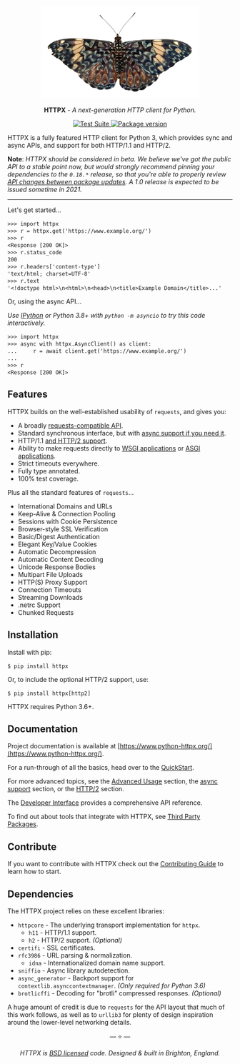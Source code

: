 <p align="center">
  <a href="https://www.python-httpx.org/"><img width="350" height="208" src="https://raw.githubusercontent.com/encode/httpx/master/docs/img/butterfly.png" alt='HTTPX'></a>
</p>

<p align="center"><strong>HTTPX</strong> <em>- A next-generation HTTP client for Python.</em></p>

<p align="center">
<a href="https://github.com/encode/httpx/actions">
    <img src="https://github.com/encode/httpx/workflows/Test%20Suite/badge.svg" alt="Test Suite">
</a>
<a href="https://pypi.org/project/httpx/">
    <img src="https://badge.fury.io/py/httpx.svg" alt="Package version">
</a>
</p>

HTTPX is a fully featured HTTP client for Python 3, which provides sync and async APIs, and support for both HTTP/1.1 and HTTP/2.

**Note**: _HTTPX should be considered in beta. We believe we've got the public API to
a stable point now, but would strongly recommend pinning your dependencies to the `0.18.*`
release, so that you're able to properly review [API changes between package updates](https://github.com/encode/httpx/blob/master/CHANGELOG.md). A 1.0 release is expected to be issued sometime in 2021._

---

Let's get started...

```pycon
>>> import httpx
>>> r = httpx.get('https://www.example.org/')
>>> r
<Response [200 OK]>
>>> r.status_code
200
>>> r.headers['content-type']
'text/html; charset=UTF-8'
>>> r.text
'<!doctype html>\n<html>\n<head>\n<title>Example Domain</title>...'
```

Or, using the async API...

_Use [IPython](https://ipython.readthedocs.io/en/stable/) or Python 3.8+ with `python -m asyncio` to try this code interactively._

```pycon
>>> import httpx
>>> async with httpx.AsyncClient() as client:
...     r = await client.get('https://www.example.org/')
...
>>> r
<Response [200 OK]>
```

## Features

HTTPX builds on the well-established usability of `requests`, and gives you:

* A broadly [requests-compatible API](https://www.python-httpx.org/compatibility/).
* Standard synchronous interface, but with [async support if you need it](https://www.python-httpx.org/async/).
* HTTP/1.1 [and HTTP/2 support](https://www.python-httpx.org/http2/).
* Ability to make requests directly to [WSGI applications](https://www.python-httpx.org/advanced/#calling-into-python-web-apps) or [ASGI applications](https://www.python-httpx.org/async/#calling-into-python-web-apps).
* Strict timeouts everywhere.
* Fully type annotated.
* 100% test coverage.

Plus all the standard features of `requests`...

* International Domains and URLs
* Keep-Alive & Connection Pooling
* Sessions with Cookie Persistence
* Browser-style SSL Verification
* Basic/Digest Authentication
* Elegant Key/Value Cookies
* Automatic Decompression
* Automatic Content Decoding
* Unicode Response Bodies
* Multipart File Uploads
* HTTP(S) Proxy Support
* Connection Timeouts
* Streaming Downloads
* .netrc Support
* Chunked Requests

## Installation

Install with pip:

```shell
$ pip install httpx
```

Or, to include the optional HTTP/2 support, use:

```shell
$ pip install httpx[http2]
```

HTTPX requires Python 3.6+.

## Documentation

Project documentation is available at [https://www.python-httpx.org/](https://www.python-httpx.org/).

For a run-through of all the basics, head over to the [QuickStart](https://www.python-httpx.org/quickstart/).

For more advanced topics, see the [Advanced Usage](https://www.python-httpx.org/advanced/) section, the [async support](https://www.python-httpx.org/async/) section, or the [HTTP/2](https://www.python-httpx.org/http2/) section.

The [Developer Interface](https://www.python-httpx.org/api/) provides a comprehensive API reference.

To find out about tools that integrate with HTTPX, see [Third Party Packages](https://www.python-httpx.org/third-party-packages/).

## Contribute

If you want to contribute with HTTPX check out the [Contributing Guide](https://www.python-httpx.org/contributing/) to learn how to start.

## Dependencies

The HTTPX project relies on these excellent libraries:

* `httpcore` - The underlying transport implementation for `httpx`.
  * `h11` - HTTP/1.1 support.
  * `h2` - HTTP/2 support. *(Optional)*
* `certifi` - SSL certificates.
* `rfc3986` - URL parsing & normalization.
  * `idna` - Internationalized domain name support.
* `sniffio` - Async library autodetection.
* `async_generator` - Backport support for `contextlib.asynccontextmanager`. *(Only required for Python 3.6)*
* `brotlicffi` - Decoding for "brotli" compressed responses. *(Optional)*

A huge amount of credit is due to `requests` for the API layout that
much of this work follows, as well as to `urllib3` for plenty of design
inspiration around the lower-level networking details.

<p align="center">&mdash; ⭐️ &mdash;</p>
<p align="center"><i>HTTPX is <a href="https://github.com/encode/httpx/blob/master/LICENSE.md">BSD licensed</a> code. Designed & built in Brighton, England.</i></p>
